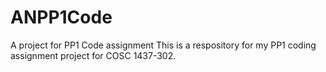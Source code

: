 # ANPP1Code
A project for PP1 Code assignment
This is a respository for my PP1 coding assignment project for COSC 1437-302.
